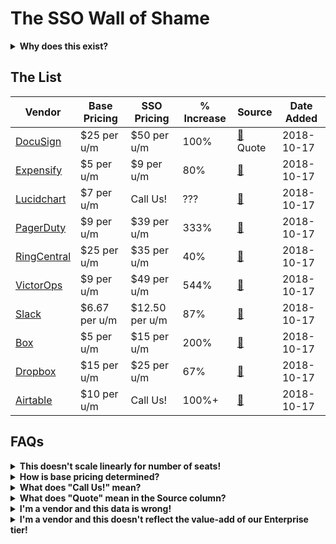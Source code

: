 # The SSO Wall of Shame

<details>
  <summary><strong>Why does this exist?</strong></summary>
  <p>Single sign-on (SSO) is a mechanism for outsourcing your website (or other product's) authentication to a third party identity provider, such as Google, Facebook, Okta, PingFederate, etc.</p>

<p>In this context, SSO refers to a SaaS or similar vendor allowing a business client to manage user accounts via their own identity provider, without having to rely on the vendor to provide strong authentication with audit logs, and with the ability to create and delete user accounts centrally, for all users, across all software in use by that org.</p>

<p>Beyond a handful of employees, this feature is critical for IT and Security teams to be able to effectively manage user accounts across dozens or hundreds of vendors, many of which don't support features like TOTP 2FA or U2F. In the event that an employee leaves the company, the IT team can immediately disable their access to all applications, rather than logging into 100 different user management portals.</p>

<p>Basically: SSO is a core security requirement for any company with more than five employees.</p>

<p>SaaS vendors appear not to have received this message, however. SSO is often only available as part of "Enterprise" pricing which assumes either a huge number of users (minimum seat count), or it's force-bundled with other "Enterprise" features which may have no value to the company using the software.</p>

<p>If companies claim to "take your security seriously", then SSO should be available either:</p>
<ol>
  <li>as a core product feature, or</li>
  <li>as an optional paid extra, for a reasonable delta, or</li>
  <li>the gap between the non-SSO tier and the SSO tier should be naturally small.</li>
</ol>

<p>Many vendors charge 2x, 3x, or 4x the base product pricing for access to SSO, which disincentivizes its use, and encourages poor security practices.</p>
</details>

## The List

Vendor | Base Pricing | SSO Pricing | % Increase | Source | Date Added
------ | ------------ | ----------- | ---------- |------ | ----------
[DocuSign](https://www.docusign.com) | $25 per u/m | $50 per u/m | 100% | [🔗](https://www.docusign.com/products-and-pricing) Quote | 2018-10-17
[Expensify](https://www.expensify.com) | $5 per u/m | $9 per u/m | 80% | [🔗](https://www.expensify.com/pricing#features) | 2018-10-17
[Lucidchart](https://www.lucidchart.com) | $7 per u/m | Call Us! | ??? | [🔗](https://www.lucidchart.com/users/registerLevel) | 2018-10-17
[PagerDuty](https://www.pagerduty.com) | $9 per u/m | $39 per u/m | 333% | [🔗](https://www.pagerduty.com/pricing/) | 2018-10-17
[RingCentral](https://www.ringcentral.com) | $25 per u/m | $35 per u/m | 40% | [🔗](https://www.ringcentral.com/office/plansandpricing.html) | 2018-10-17
[VictorOps](https://victorops.com) | $9 per u/m | $49 per u/m | 544% | [🔗](https://victorops.com/pricing) | 2018-10-17
[Slack](https://slack.com) | $6.67 per u/m | $12.50 per u/m | 87% | [🔗](https://slack.com/pricing) | 2018-10-17
[Box](https://www.box.com) | $5 per u/m | $15 per u/m | 200% | [🔗](https://www.box.com/pricing) | 2018-10-17
[Dropbox](https://www.dropbox.com) | $15 per u/m | $25 per u/m | 67% |  [🔗](https://www.dropbox.com/business/pricing) | 2018-10-17
[Airtable](https://airtable.com) | $10 per u/m | Call Us! | 100%+ | [🔗](https://airtable.com/pricing) | 2018-10-17

## FAQs

<details>
  <summary><strong>This doesn't scale linearly for number of seats!</strong></summary>
  <p>Correct. Since we don't know who's reading the page, it's easiest to just assume a team in the lowest pricing tier.</p>
</details>

<details>
  <summary><strong>How is base pricing determined?</strong></summary>
  <p>Disregard free tier pricing, as we can assume these aren't intended for long term business customer use. Probably also disregard "single person" pricing, and assume that we're looking on behalf of a team of 5, 10 or more people.</p>
</details>


<details>
  <summary><strong>What does "Call Us!" mean?</strong></summary>
<p>Many vendors do not list pricing for Enterprise-tier pricing, so to avoid calling all of them to get this data, "Call Us" may be listed as a placeholder. If you have numbers, please share them.</p>
  </details>

<details>
  <summary><strong>What does "Quote" mean in the Source column?</strong></summary>
<p>If a vendor doesn't list pricing but a user has submitted pricing based on a quote, it can be included here. If a vendor feels that their actual pricing is inaccurately reflected by this quote, feel free to let me know and I'll update the page.</p>
</details>
  
  
<details>
  <summary><strong>I'm a vendor and this data is wrong!</strong></summary>
<p>Please feel free to PR this page, or reach out at sso @ myGitHubUsername dotcom. I only want this data to be accurate.</p>
</details>
<details>
  <summary><strong>I'm a vendor and this doesn't reflect the value-add of our Enterprise tier!</strong></summary>
<p>That's the point. Decouple your security features from your value-added services, price them separately.</p>
</details>
